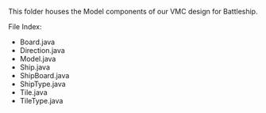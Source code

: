This folder houses the Model components of our VMC design for Battleship.

File Index:
* Board.java
* Direction.java
* Model.java
* Ship.java
* ShipBoard.java
* ShipType.java
* Tile.java
* TileType.java
